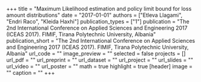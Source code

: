 +++
title = "Maximum Likelihood estimation and policy limit bound for loss amount distributions"
date = "2017-01-01"
authors = ["Etleva Llagami", "Endri Raco", "Kleida Haxhi"]
publication_types = ["1"]
publication = "The 2nd International Conference on Applied Sciences and Engineering 2017 (ICEAS 2017).  FIMIF, Tirana Polytechnic University, Albania"
publication_short = "The 2nd International Conference on Applied Sciences and Engineering 2017 (ICEAS 2017).  FIMIF, Tirana Polytechnic University, Albania"
url_code = ""
image_preview = ""
selected = false
projects = []
url_pdf = ""
url_preprint = ""
url_dataset = ""
url_project = ""
url_slides = ""
url_video = ""
url_poster = ""
math = true
highlight = true
[header]
image = ""
caption = ""
+++
